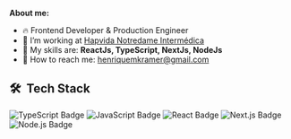 **About me:**

- 🔥 Frontend Developer & Production Engineer
- 🔭 I’m working at [Hapvida Notredame Intermédica]([https://wefit.com.br/](https://www.hapvida.com.br/site/))
- 🚀  My skills are: **ReactJs, TypeScript, NextJs, NodeJs**
- 📧  How to reach me: henriquemkramer@gmail.com
 
## 🛠 &nbsp;Tech Stack

![TypeScript Badge](https://img.shields.io/badge/TypeScript-3178C6?logo=typescript&logoColor=fff&style=flat)
![JavaScript Badge](https://img.shields.io/badge/JavaScript-F7DF1E?logo=javascript&logoColor=000&style=flat)
![React Badge](https://img.shields.io/badge/React-61DAFB?logo=react&logoColor=000&style=flat)
![Next.js Badge](https://img.shields.io/badge/Next.js-000?logo=nextdotjs&logoColor=fff&style=flat)
![Node.js Badge](https://img.shields.io/badge/Node.js-5FA04E?logo=nodedotjs&logoColor=fff&style=flat)

 
